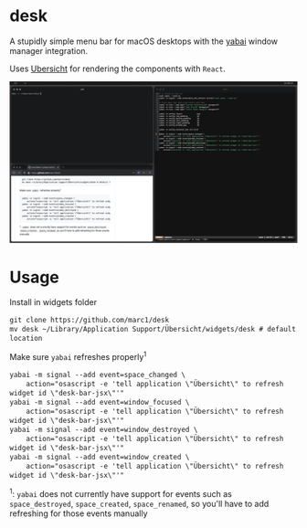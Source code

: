 # desk
A stupidly simple menu bar for macOS desktops with the [yabai](https://github.com/koekeishiya/yabai)
window manager integration.

Uses [Ubersicht](https://github.com/felixhageloh/uebersicht) for rendering the components
with `React`.

![screenshot](ss.png)

# Usage
Install in widgets folder
```
git clone https://github.com/marc1/desk
mv desk ~/Library/Application Support/Übersicht/widgets/desk # default location
```

Make sure `yabai` refreshes properly<sup>1</sup>
```
yabai -m signal --add event=space_changed \
    action="osascript -e 'tell application \"Übersicht\" to refresh widget id \"desk-bar-jsx\"'"
yabai -m signal --add event=window_focused \
    action="osascript -e 'tell application \"Übersicht\" to refresh widget id \"desk-bar-jsx\"'"
yabai -m signal --add event=window_destroyed \
    action="osascript -e 'tell application \"Übersicht\" to refresh widget id \"desk-bar-jsx\"'"
yabai -m signal --add event=window_created \
    action="osascript -e 'tell application \"Übersicht\" to refresh widget id \"desk-bar-jsx\"'"
```
<sup>1</sup>: `yabai` does not currently have support for events such as `space_destroyed`, `space_created`,
`space_renamed`, so you'll have to add refreshing for those events manually






